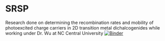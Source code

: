 # SRSP
Research done on determining the recombination rates and mobility of photoexcited charge carriers in 2D transition metal dichalcogenides while working under Dr. Wu at NC Central University
[![Binder](https://mybinder.org/badge_logo.svg)](https://mybinder.org/v2/gh/AkashMullick/SRSP/master)
